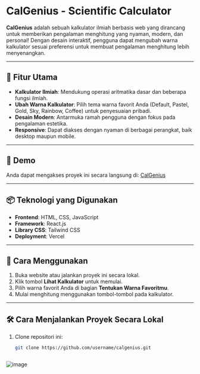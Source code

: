 # CalGenius - Scientific Calculator

**CalGenius** adalah sebuah kalkulator ilmiah berbasis web yang dirancang untuk memberikan pengalaman menghitung yang nyaman, modern, dan personal! Dengan desain interaktif, pengguna dapat mengubah warna kalkulator sesuai preferensi untuk membuat pengalaman menghitung lebih menyenangkan.

---

## 🎨 Fitur Utama

- **Kalkulator Ilmiah**: Mendukung operasi aritmatika dasar dan beberapa fungsi ilmiah.
- **Ubah Warna Kalkulator**: Pilih tema warna favorit Anda (Default, Pastel, Gold, Sky, Rainbow, Coffee) untuk penyesuaian pribadi.
- **Desain Modern**: Antarmuka ramah pengguna dengan fokus pada pengalaman estetika.
- **Responsive**: Dapat diakses dengan nyaman di berbagai perangkat, baik desktop maupun mobile.

---

## 🚀 Demo

Anda dapat mengakses proyek ini secara langsung di: [CalGenius](https://deoosilaen.vercel.app)

---

## 📦 Teknologi yang Digunakan

- **Frontend**: HTML, CSS, JavaScript
- **Framework**: React.js
- **Library CSS**: Tailwind CSS
- **Deployment**: Vercel

---

## 📖 Cara Menggunakan

1. Buka website atau jalankan proyek ini secara lokal.
2. Klik tombol **Lihat Kalkulator** untuk memulai.
3. Pilih warna favorit Anda di bagian **Tentukan Warna Favoritmu**.
4. Mulai menghitung menggunakan tombol-tombol pada kalkulator.

---

## 🛠️ Cara Menjalankan Proyek Secara Lokal

1. Clone repositori ini:
   ```bash
   git clone https://github.com/username/calgenius.git



![image](https://github.com/user-attachments/assets/37e389c7-8762-4bef-8c96-85fd3a853c80)
